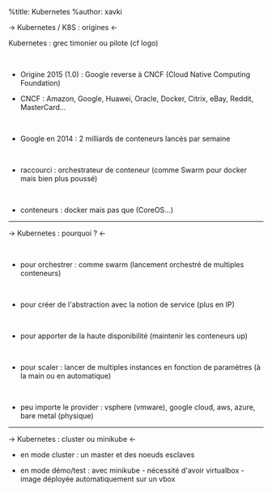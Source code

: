 %title: Kubernetes 
%author: xavki




-> Kubernetes / K8S : origines <-



Kubernetes : grec timonier ou pilote (cf logo)


<br>

* Origine 2015 (1.0) : Google reverse à CNCF (Cloud Native Computing Foundation)

* CNCF : Amazon, Google, Huawei, Oracle, Docker, Citrix, eBay, Reddit, MasterCard...

<br>

* Google en 2014 : 2 milliards de conteneurs lancés par semaine

<br>

* raccourci : orchestrateur de conteneur (comme Swarm pour docker mais bien plus poussé)

<br>

* conteneurs : docker mais pas que (CoreOS...)

 
-------------------------------------------------------------------------------------------------------


-> Kubernetes : pourquoi ? <-




<br>

* pour orchestrer : comme swarm (lancement orchestré de multiples conteneurs)


<br>

* pour créer de l'abstraction avec la notion de service (plus en IP)


<br>

* pour apporter de la haute disponibilité (maintenir les conteneurs up)


<br>

* pour scaler : lancer de multiples instances en fonction de paramètres (à la main ou en automatique)


<br>

* peu importe le provider : vsphere (vmware), google cloud, aws, azure, bare metal (physique)

------------------------------------------------------------------------------------------------------


-> Kubernetes : cluster ou minikube <-


* en mode cluster : un master et des noeuds esclaves


* en mode démo/test : avec minikube
		- nécessité d'avoir virtualbox
		- image déployée automatiquement sur un vbox




